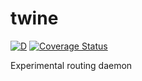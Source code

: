 twine
=====

[![D](https://github.com/deavmi/twine/actions/workflows/d.yml/badge.svg?branch=master)](https://github.com/deavmi/twine/actions/workflows/d.yml) [![Coverage Status](https://coveralls.io/repos/github/deavmi/twine/badge.svg?branch=master)](https://coveralls.io/github/deavmi/twine?branch=master)

Experimental routing daemon
